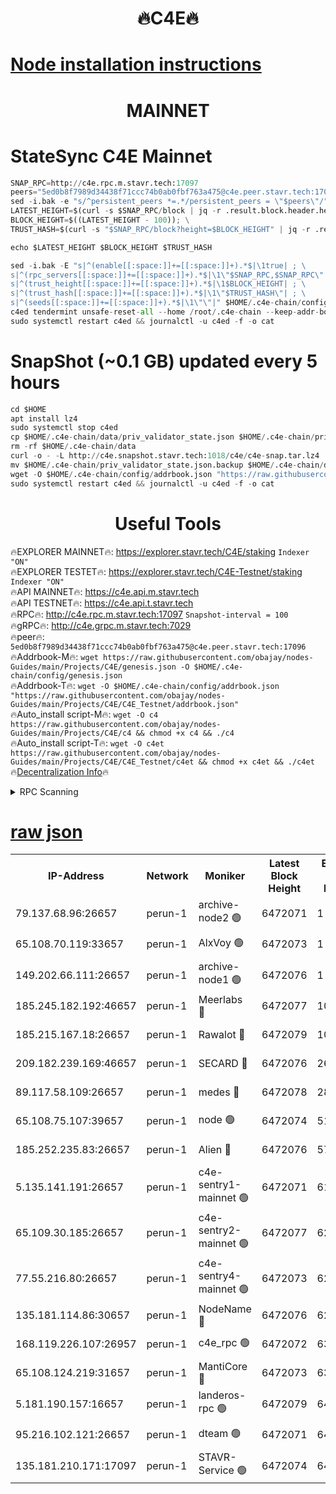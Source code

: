 <h1 align="center"> 🔥C4E🔥</h1>

[Node installation instructions](https://github.com/obajay/nodes-Guides/tree/main/Projects/C4E)
=

<h1 align="center"> MAINNET</h1>

# StateSync C4E Mainnet
```python
SNAP_RPC=http://c4e.rpc.m.stavr.tech:17097
peers="5ed0b8f7989d34438f71ccc74b0ab0fbf763a475@c4e.peer.stavr.tech:17096"
sed -i.bak -e "s/^persistent_peers *=.*/persistent_peers = \"$peers\"/" $HOME/.c4e-chain/config/config.toml
LATEST_HEIGHT=$(curl -s $SNAP_RPC/block | jq -r .result.block.header.height); \
BLOCK_HEIGHT=$((LATEST_HEIGHT - 100)); \
TRUST_HASH=$(curl -s "$SNAP_RPC/block?height=$BLOCK_HEIGHT" | jq -r .result.block_id.hash)

echo $LATEST_HEIGHT $BLOCK_HEIGHT $TRUST_HASH

sed -i.bak -E "s|^(enable[[:space:]]+=[[:space:]]+).*$|\1true| ; \
s|^(rpc_servers[[:space:]]+=[[:space:]]+).*$|\1\"$SNAP_RPC,$SNAP_RPC\"| ; \
s|^(trust_height[[:space:]]+=[[:space:]]+).*$|\1$BLOCK_HEIGHT| ; \
s|^(trust_hash[[:space:]]+=[[:space:]]+).*$|\1\"$TRUST_HASH\"| ; \
s|^(seeds[[:space:]]+=[[:space:]]+).*$|\1\"\"|" $HOME/.c4e-chain/config/config.toml
c4ed tendermint unsafe-reset-all --home /root/.c4e-chain --keep-addr-book
sudo systemctl restart c4ed && journalctl -u c4ed -f -o cat
```
# SnapShot (~0.1 GB) updated every 5 hours
```python
cd $HOME
apt install lz4
sudo systemctl stop c4ed
cp $HOME/.c4e-chain/data/priv_validator_state.json $HOME/.c4e-chain/priv_validator_state.json.backup
rm -rf $HOME/.c4e-chain/data
curl -o - -L http://c4e.snapshot.stavr.tech:1018/c4e/c4e-snap.tar.lz4 | lz4 -c -d - | tar -x -C $HOME/.c4e-chain --strip-components 2
mv $HOME/.c4e-chain/priv_validator_state.json.backup $HOME/.c4e-chain/data/priv_validator_state.json
wget -O $HOME/.c4e-chain/config/addrbook.json "https://raw.githubusercontent.com/obajay/nodes-Guides/main/Projects/C4E/addrbook.json"
sudo systemctl restart c4ed && journalctl -u c4ed -f -o cat
```
 <h1 align="center"> Useful Tools</h1>

🔥EXPLORER MAINNET🔥:  https://explorer.stavr.tech/C4E/staking            `Indexer "ON"` \
🔥EXPLORER TESTET🔥:   https://explorer.stavr.tech/C4E-Testnet/staking     `Indexer "ON"` \
🔥API MAINNET🔥:       https://c4e.api.m.stavr.tech \
🔥API TESTNET🔥:       https://c4e.api.t.stavr.tech \
🔥RPC🔥:               http://c4e.rpc.m.stavr.tech:17097                  `Snapshot-interval = 100` \
🔥gRPC🔥:              http://c4e.grpc.m.stavr.tech:7029 \
🔥peer🔥:              `5ed0b8f7989d34438f71ccc74b0ab0fbf763a475@c4e.peer.stavr.tech:17096` \
🔥Addrbook-M🔥:    ```wget https://raw.githubusercontent.com/obajay/nodes-Guides/main/Projects/C4E/genesis.json -O $HOME/.c4e-chain/config/genesis.json``` \
🔥Addrbook-T🔥:    ```wget -O $HOME/.c4e-chain/config/addrbook.json "https://raw.githubusercontent.com/obajay/nodes-Guides/main/Projects/C4E/C4E_Testnet/addrbook.json"``` \
🔥Auto_install script-M🔥: ```wget -O c4 https://raw.githubusercontent.com/obajay/nodes-Guides/main/Projects/C4E/c4 && chmod +x c4 && ./c4``` \
🔥Auto_install script-T🔥: ```wget -O c4et https://raw.githubusercontent.com/obajay/nodes-Guides/main/Projects/C4E/C4E_Testnet/c4et && chmod +x c4et && ./c4et``` \
🔥[Decentralization Info](https://github.com/obajay/StateSync-snapshots/tree/main/Projects/C4E/Decentralization)🔥




<details>
<summary>RPC Scanning</summary>

<h2 align="center"> We scan nodes in real time every 4 hours. And we provide the final result of RPC endpoints.
We cannot influence the operation of these nodes in any way. </h2>


```python
If Voting Power is higher than 0 --> then the Node is a validator of the network and may be subject to attack and be a potential threat to the chain.
```
```python
We marked such validators with a red symbol
```

</details>

[raw json](https://rpc-check.c4e.stavr.tech/c4e/rpc-c4e-result.json)
=



<table><tr><th>IP-Address</th><th>Network</th><th>Moniker</th><th>Latest Block Height</th><th>Earliest Block Height</th><th>Catching Up</th><th>Tx Index</th><th>Voting Power</th><th>Scan Time</th></tr><tr><td>79.137.68.96:26657</td><td>perun-1</td><td>archive-node2 🟢</td><td>6472071</td><td>1</td><td>False</td><td>on</td><td>0</td><td>2023-12-27T16:14:25.804856159UTC</td></tr><tr><td>65.108.70.119:33657</td><td>perun-1</td><td>AlxVoy 🟢</td><td>6472073</td><td>1</td><td>False</td><td>on</td><td>0</td><td>2023-12-27T16:14:39.494695847UTC</td></tr><tr><td>149.202.66.111:26657</td><td>perun-1</td><td>archive-node1 🟢</td><td>6472076</td><td>1</td><td>False</td><td>on</td><td>0</td><td>2023-12-27T16:14:55.170499998UTC</td></tr><tr><td>185.245.182.192:46657</td><td>perun-1</td><td>Meerlabs 🔴</td><td>6472077</td><td>1051501</td><td>False</td><td>on</td><td>493550</td><td>2023-12-27T16:14:58.802696964UTC</td></tr><tr><td>185.215.167.18:26657</td><td>perun-1</td><td>Rawalot 🔴</td><td>6472079</td><td>1090501</td><td>False</td><td>on</td><td>579034</td><td>2023-12-27T16:15:10.736428435UTC</td></tr><tr><td>209.182.239.169:46657</td><td>perun-1</td><td>SECARD 🔴</td><td>6472076</td><td>2616101</td><td>False</td><td>off</td><td>675729</td><td>2023-12-27T16:14:52.764793245UTC</td></tr><tr><td>89.117.58.109:26657</td><td>perun-1</td><td>medes 🔴</td><td>6472078</td><td>2826001</td><td>False</td><td>off</td><td>471345</td><td>2023-12-27T16:15:05.687663967UTC</td></tr><tr><td>65.108.75.107:39657</td><td>perun-1</td><td>node 🟢</td><td>6472074</td><td>5198801</td><td>False</td><td>on</td><td>0</td><td>2023-12-27T16:14:41.892708355UTC</td></tr><tr><td>185.252.235.83:26657</td><td>perun-1</td><td>Alien 🔴</td><td>6472076</td><td>5736001</td><td>False</td><td>on</td><td>380508</td><td>2023-12-27T16:14:55.909911937UTC</td></tr><tr><td>5.135.141.191:26657</td><td>perun-1</td><td>c4e-sentry1-mainnet 🟢</td><td>6472071</td><td>6198001</td><td>False</td><td>on</td><td>0</td><td>2023-12-27T16:14:25.154398580UTC</td></tr><tr><td>65.109.30.185:26657</td><td>perun-1</td><td>c4e-sentry2-mainnet 🟢</td><td>6472077</td><td>6238301</td><td>False</td><td>on</td><td>0</td><td>2023-12-27T16:14:58.457519054UTC</td></tr><tr><td>77.55.216.80:26657</td><td>perun-1</td><td>c4e-sentry4-mainnet 🟢</td><td>6472073</td><td>6241001</td><td>False</td><td>on</td><td>0</td><td>2023-12-27T16:14:39.103573110UTC</td></tr><tr><td>135.181.114.86:30657</td><td>perun-1</td><td>NodeName 🔴</td><td>6472076</td><td>6284301</td><td>False</td><td>off</td><td>333717</td><td>2023-12-27T16:14:55.518391635UTC</td></tr><tr><td>168.119.226.107:26957</td><td>perun-1</td><td>c4e_rpc 🟢</td><td>6472072</td><td>6372072</td><td>False</td><td>on</td><td>0</td><td>2023-12-27T16:14:32.225939829UTC</td></tr><tr><td>65.108.124.219:31657</td><td>perun-1</td><td>MantiCore 🔴</td><td>6472073</td><td>6372073</td><td>False</td><td>off</td><td>837792</td><td>2023-12-27T16:14:38.714852707UTC</td></tr><tr><td>5.181.190.157:16657</td><td>perun-1</td><td>landeros-rpc 🟢</td><td>6472079</td><td>6464001</td><td>False</td><td>on</td><td>0</td><td>2023-12-27T16:15:10.135159505UTC</td></tr><tr><td>95.216.102.121:26657</td><td>perun-1</td><td>dteam 🟢</td><td>6472071</td><td>6469301</td><td>False</td><td>on</td><td>0</td><td>2023-12-27T16:14:25.483866828UTC</td></tr><tr><td>135.181.210.171:17097</td><td>perun-1</td><td>STAVR-Service 🟢</td><td>6472074</td><td>6470501</td><td>False</td><td>on</td><td>0</td><td>2023-12-27T16:14:44.316569243UTC</td></tr></table>

